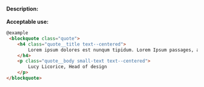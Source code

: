 <b>Description:</b>
<br>
<br>
<b>Acceptable use:</b>

```html
@example
 <blockquote class="quote">
    <h4 class="quote__title text--centered">
        Lorem ipsum dolores est nunqum tipidum. Lorem Ipsum passages, and more recently with desktop publishing.
    </h4>
    <p class="quote__body small-text text--centered">
        Lucy Licorice, Head of design
    </p>
</blockquote>
```
